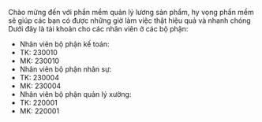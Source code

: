 Chào mừng đến với phần mềm quản lý lương sản phẩm, hy vọng phần mềm sẽ giúp các bạn có được những giờ làm việc thật hiệu quả và nhanh chóng
Dưới đây là tài khoản cho các nhân viên ở các bộ phận:
- Nhân viên bộ phận kế toán:
- TK: 230010
- MK: 230010
- Nhân viên bộ phận nhân sự:
- TK: 230004
- MK: 230004
- Nhân viên bộ phận quản lý xưởng:
- TK: 220001
- MK: 220001
